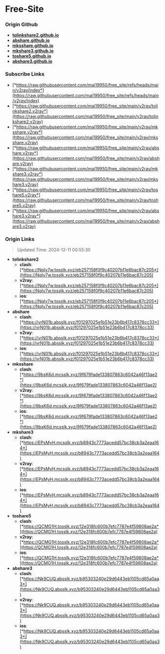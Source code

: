 # Free-Site

### Origin Github

- [**tolinkshare2.github.io**](https://github.com/tolinkshare2/tolinkshare2.github.io)
- [**abshare.github.io**](https://github.com/abshare/abshare.github.io)
- [**mksshare.github.io**](https://github.com/mksshare/mksshare.github.io)
- [**mkshare3.github.io**](https://github.com/mkshare3/mkshare3.github.io)
- [**toshare5.github.io**](https://github.com/toshare5/toshare5.github.io)
- [**abshare3.github.io**](https://github.com/abshare3/abshare3.github.io)

### Subscribe Links

- [*https://raw.githubusercontent.com/mai19950/free_site/refs/heads/main/v2ray/index*](https://raw.githubusercontent.com/mai19950/free_site/refs/heads/main/v2ray/index)
- [*https://raw.githubusercontent.com/mai19950/free_site/main/v2ray/tolinkshare2.v2ray*](https://raw.githubusercontent.com/mai19950/free_site/main/v2ray/tolinkshare2.v2ray)
- [*https://raw.githubusercontent.com/mai19950/free_site/main/v2ray/mksshare.v2ray*](https://raw.githubusercontent.com/mai19950/free_site/main/v2ray/mksshare.v2ray)
- [*https://raw.githubusercontent.com/mai19950/free_site/main/v2ray/abshare.v2ray*](https://raw.githubusercontent.com/mai19950/free_site/main/v2ray/abshare.v2ray)
- [*https://raw.githubusercontent.com/mai19950/free_site/main/v2ray/mkshare3.v2ray*](https://raw.githubusercontent.com/mai19950/free_site/main/v2ray/mkshare3.v2ray)
- [*https://raw.githubusercontent.com/mai19950/free_site/main/v2ray/toshare5.v2ray*](https://raw.githubusercontent.com/mai19950/free_site/main/v2ray/toshare5.v2ray)
- [*https://raw.githubusercontent.com/mai19950/free_site/main/v2ray/abshare3.v2ray*](https://raw.githubusercontent.com/mai19950/free_site/main/v2ray/abshare3.v2ray)

### Origin Links

> Updated Time: 2024-12-11 00:55:30

- **tolinkshare2**
  - **clash**: [*https://NqIv7w.tosslk.xyz/eb257158f0f9c40207b11e6bac87c205*](https://NqIv7w.tosslk.xyz/eb257158f0f9c40207b11e6bac87c205)
  - **v2ray**: [*https://NqIv7w.tosslk.xyz/eb257158f0f9c40207b11e6bac87c205*](https://NqIv7w.tosslk.xyz/eb257158f0f9c40207b11e6bac87c205)
  - **ios**: [*https://NqIv7w.tosslk.xyz/eb257158f0f9c40207b11e6bac87c205*](https://NqIv7w.tosslk.xyz/eb257158f0f9c40207b11e6bac87c205)
- **abshare**
  - **clash**: [*https://vrN01b.absslk.xyz/f01297025e1b51e23b6b417c8378cc33*](https://vrN01b.absslk.xyz/f01297025e1b51e23b6b417c8378cc33)
  - **v2ray**: [*https://vrN01b.absslk.xyz/f01297025e1b51e23b6b417c8378cc33*](https://vrN01b.absslk.xyz/f01297025e1b51e23b6b417c8378cc33)
  - **ios**: [*https://vrN01b.absslk.xyz/f01297025e1b51e23b6b417c8378cc33*](https://vrN01b.absslk.xyz/f01297025e1b51e23b6b417c8378cc33)
- **mksshare**
  - **clash**: [*https://9bsK6d.mcsslk.xyz/9f679fade133807863c6042a46f13ae2*](https://9bsK6d.mcsslk.xyz/9f679fade133807863c6042a46f13ae2)
  - **v2ray**: [*https://9bsK6d.mcsslk.xyz/9f679fade133807863c6042a46f13ae2*](https://9bsK6d.mcsslk.xyz/9f679fade133807863c6042a46f13ae2)
  - **ios**: [*https://9bsK6d.mcsslk.xyz/9f679fade133807863c6042a46f13ae2*](https://9bsK6d.mcsslk.xyz/9f679fade133807863c6042a46f13ae2)
- **mkshare3**
  - **clash**: [*https://EPsMyH.mcsslk.xyz/b8943c7773acedd57bc38cb3a2eaa164*](https://EPsMyH.mcsslk.xyz/b8943c7773acedd57bc38cb3a2eaa164)
  - **v2ray**: [*https://EPsMyH.mcsslk.xyz/b8943c7773acedd57bc38cb3a2eaa164*](https://EPsMyH.mcsslk.xyz/b8943c7773acedd57bc38cb3a2eaa164)
  - **ios**: [*https://EPsMyH.mcsslk.xyz/b8943c7773acedd57bc38cb3a2eaa164*](https://EPsMyH.mcsslk.xyz/b8943c7773acedd57bc38cb3a2eaa164)
- **toshare5**
  - **clash**: [*https://QCMG1H.tosslk.xyz/12e318fc600b7efc7787e4f59808ae2a*](https://QCMG1H.tosslk.xyz/12e318fc600b7efc7787e4f59808ae2a)
  - **v2ray**: [*https://QCMG1H.tosslk.xyz/12e318fc600b7efc7787e4f59808ae2a*](https://QCMG1H.tosslk.xyz/12e318fc600b7efc7787e4f59808ae2a)
  - **ios**: [*https://QCMG1H.tosslk.xyz/12e318fc600b7efc7787e4f59808ae2a*](https://QCMG1H.tosslk.xyz/12e318fc600b7efc7787e4f59808ae2a)
- **abshare3**
  - **clash**: [*https://Nk9CUQ.absslk.xyz/b95303240e29d6443eb1105cd65a0aa3*](https://Nk9CUQ.absslk.xyz/b95303240e29d6443eb1105cd65a0aa3)
  - **v2ray**: [*https://Nk9CUQ.absslk.xyz/b95303240e29d6443eb1105cd65a0aa3*](https://Nk9CUQ.absslk.xyz/b95303240e29d6443eb1105cd65a0aa3)
  - **ios**: [*https://Nk9CUQ.absslk.xyz/b95303240e29d6443eb1105cd65a0aa3*](https://Nk9CUQ.absslk.xyz/b95303240e29d6443eb1105cd65a0aa3)
